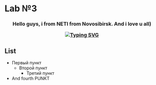 # Lab №3
<h3 align="center">Hello guys, i from NETI from Novosibirsk. And i love u all)
  
[![Typing SVG](https://readme-typing-svg.herokuapp.com?color=%2336BCF7&lines=Computer+science+student)](https://git.io/typing-svg)
## List
 - Первый пункт
   - Второй пункт
     - Третий пункт
 - And fourth PUNKT
